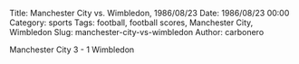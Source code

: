 Title: Manchester City vs. Wimbledon, 1986/08/23
Date: 1986/08/23 00:00
Category: sports
Tags: football, football scores, Manchester City, Wimbledon
Slug: manchester-city-vs-wimbledon
Author: carbonero


Manchester City 3 - 1 Wimbledon
